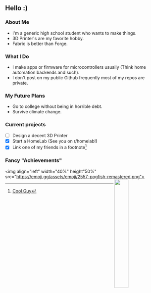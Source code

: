 ## Hello :)

### About Me
  - I'm a generic high school student who wants to make things.
  - 3D Printer's are my favorite hobby.
  - Fabric is better than Forge.

### What I Do
  - I make apps or firmware for microcontrollers usually (Think home automation backends and such).
  - I don't post on my public Github frequently most of my repos are private. 

### My Future Plans
  - Go to college without being in horrible debt.
  - Survive climate change.
  
### Current projects
  - [ ] Design a decent 3D Printer 
  - [x] Start a HomeLab (See you on r/homelab!)
  - [x] Link one of my friends in a footnote[^1]

### Fancy "Achievements"
<img align="left" width="40%" height"50%" src="https://emoji.gg/assets/emoji/2557-pogfish-remastered.png">
<img align="right" width="30%" src="https://github-readme-stats.vercel.app/api?username=PentBeear&count_private=true&show_icons=true&theme=react"/>

[^1]: [Cool Guy](https://github.com/yo-ru)
